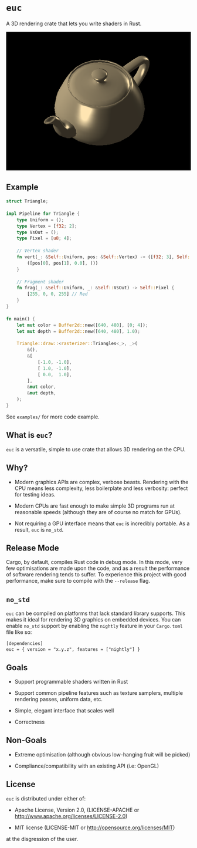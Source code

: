 # `euc`

A 3D rendering crate that lets you write shaders in Rust.

![Example rendering](misc/example.png)

## Example

```rust
struct Triangle;

impl Pipeline for Triangle {
    type Uniform = ();
    type Vertex = [f32; 2];
    type VsOut = ();
    type Pixel = [u8; 4];

    // Vertex shader
    fn vert(_: &Self::Uniform, pos: &Self::Vertex) -> ([f32; 3], Self::VsOut) {
        ([pos[0], pos[1], 0.0], ())
    }

    // Fragment shader
    fn frag(_: &Self::Uniform, _: &Self::VsOut) -> Self::Pixel {
        [255, 0, 0, 255] // Red
    }
}

fn main() {
    let mut color = Buffer2d::new([640, 480], [0; 4]);
    let mut depth = Buffer2d::new([640, 480], 1.0);

    Triangle::draw::<rasterizer::Triangles<_>, _>(
        &(),
        &[
            [-1.0, -1.0],
            [ 1.0, -1.0],
            [ 0.0,  1.0],
        ],
        &mut color,
        &mut depth,
    );
}
```

See `examples/` for more code example.

## What is `euc`?

`euc` is a versatile, simple to use crate that allows 3D rendering on the CPU.

## Why?

- Modern graphics APIs are complex, verbose beasts. Rendering with the CPU means less complexity, less boilerplate and less verbosity: perfect for testing ideas.

- Modern CPUs are fast enough to make simple 3D programs run at reasonable speeds (although they are of course no match for GPUs).

- Not requiring a GPU interface means that `euc` is incredibly portable. As a result, `euc` is `no_std`.

## Release Mode

Cargo, by default, compiles Rust code in debug mode.
In this mode, very few optimisations are made upon the code, and as a result the performance of software rendering tends to suffer.
To experience this project with good performance, make sure to compile with the `--release` flag.

## `no_std`

`euc` can be compiled on platforms that lack standard library supports. This makes it ideal for rendering 3D graphics on embedded devices.
You can enable `no_std` support by enabling the `nightly` feature in your `Cargo.toml` file like so:

```
[dependencies]
euc = { version = "x.y.z", features = ["nightly"] }
```

## Goals

- Support programmable shaders written in Rust

- Support common pipeline features such as texture samplers, multiple rendering passes, uniform data, etc.

- Simple, elegant interface that scales well

- Correctness

## Non-Goals

- Extreme optimisation (although obvious low-hanging fruit will be picked)

- Compliance/compatibility with an existing API (i.e: OpenGL)

## License

`euc` is distributed under either of:

- Apache License, Version 2.0, (LICENSE-APACHE or http://www.apache.org/licenses/LICENSE-2.0)

- MIT license (LICENSE-MIT or http://opensource.org/licenses/MIT)

at the disgression of the user.
